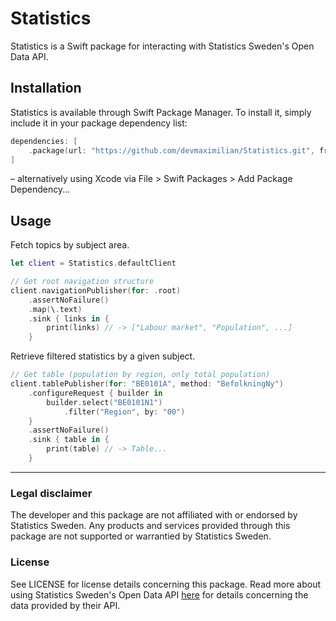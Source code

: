 # Statistics

Statistics is a Swift package for interacting with Statistics Sweden's Open Data API.

## Installation

Statistics is available through Swift Package Manager. To install it, simply include it in your package dependency list:

```swift
dependencies: [
    .package(url: "https://github.com/devmaximilian/Statistics.git", from: "1.0.0"),
]
```
– alternatively using Xcode via File > Swift Packages > Add Package Dependency...

## Usage

Fetch topics by subject area.

```swift
let client = Statistics.defaultClient

// Get root navigation structure
client.navigationPublisher(for: .root)
    .assertNoFailure()
    .map(\.text)
    .sink { links in {
        print(links) // -> ["Labour market", "Population", ...]
    }
```

Retrieve filtered statistics by a given subject.

```swift
// Get table (population by region, only total population)
client.tablePublisher(for: "BE0101A", method: "BefolkningNy")
    .configureRequest { builder in
        builder.select("BE0101N1")
            .filter("Region", by: "00")
    }
    .assertNoFailure()
    .sink { table in {
        print(table) // -> Table...
    }
```

---

### Legal disclaimer

The developer and this package are not affiliated with or endorsed by Statistics Sweden. Any products and services provided through this package are not supported or warrantied by Statistics Sweden.

### License

See LICENSE for license details concerning this package. Read more about using Statistics Sweden's Open Data API [here](https://www.scb.se/vara-tjanster/oppna-data/) for details concerning the data provided by their API.
